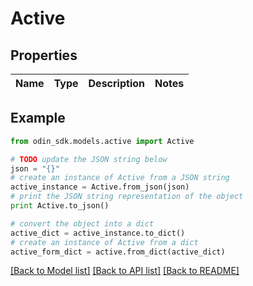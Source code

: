 # Active


## Properties

Name | Type | Description | Notes
------------ | ------------- | ------------- | -------------

## Example

```python
from odin_sdk.models.active import Active

# TODO update the JSON string below
json = "{}"
# create an instance of Active from a JSON string
active_instance = Active.from_json(json)
# print the JSON string representation of the object
print Active.to_json()

# convert the object into a dict
active_dict = active_instance.to_dict()
# create an instance of Active from a dict
active_form_dict = active.from_dict(active_dict)
```
[[Back to Model list]](../README.md#documentation-for-models) [[Back to API list]](../README.md#documentation-for-api-endpoints) [[Back to README]](../README.md)



